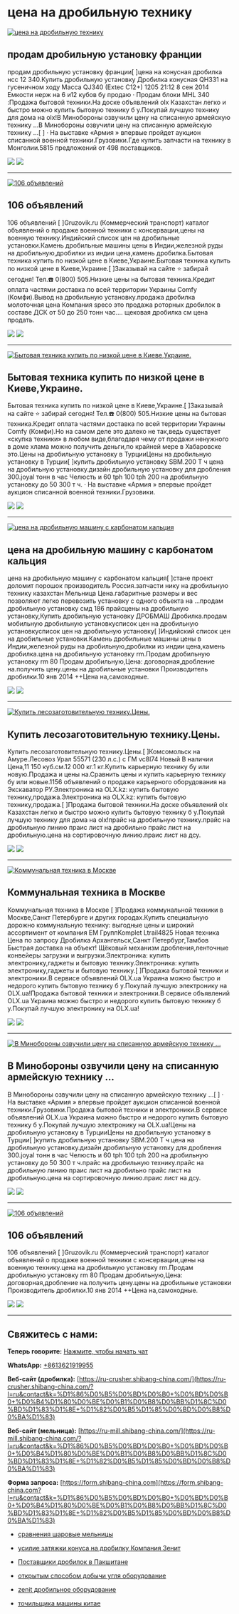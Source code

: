 # цена на дробильную технику

<a href="https://swt.shibang-china.com/?l=ru&img&k=%D1%86%D0%B5%D0%BD%D0%B0+%D0%BD%D0%B0+%D0%B4%D1%80%D0%BE%D0%B1%D0%B8%D0%BB%D1%8C%D0%BD%D1%83%D1%8E+%D1%82%D0%B5%D1%85%D0%BD%D0%B8%D0%BA%D1%83" target="_blank">![цена на дробильную технику](http://static.shibang-china.com/all-800x300/274.jpg)</a>

## продам дробильную установку франции
продам дробильную установку франции[ ]цена на конусная дробилка нсс 12 340.Купить дробильную установку Дробилка конусная QH331 на гусеничном ходу Масса QJ340 (Extec C12+) 1205 21:12 8 сен 2014 Емкости нерж на 6 и12 кубов бу продаю &#183; Продам блоки MHL 340 :Продажа бытовой техники.На доске объявлений olx Казахстан легко и быстро можно купить бытовую технику б у.Покупай лучшую технику для дома на olx!В Минобороны озвучили цену на списанную армейскую технику …В Минобороны озвучили цену на списанную армейскую технику …[ ]&nbsp;&#0183;&#32;На выставке &#171;Армия &#187; впервые пройдет аукцион списанной военной техники.Грузовики.Где купить запчасти на технику в Монголии.5815 предложений от 498 поставщиков.


<a href="https://whatsapp.shibangsoft.com/WhatsApp.php" target="_blank" title="WhatsApp">![](http://static.shibang-china.com/icon/whatsapp.png)</a> <a href="https://swt.shibang-china.com/?l=ru&icon&k=%D1%86%D0%B5%D0%BD%D0%B0+%D0%BD%D0%B0+%D0%B4%D1%80%D0%BE%D0%B1%D0%B8%D0%BB%D1%8C%D0%BD%D1%83%D1%8E+%D1%82%D0%B5%D1%85%D0%BD%D0%B8%D0%BA%D1%83" target="_blank">![](http://static.shibang-china.com/icon/chat-ru.png)</a>

---

<a href="https://swt.shibang-china.com/?l=ru&img&k=%D1%86%D0%B5%D0%BD%D0%B0+%D0%BD%D0%B0+%D0%B4%D1%80%D0%BE%D0%B1%D0%B8%D0%BB%D1%8C%D0%BD%D1%83%D1%8E+%D1%82%D0%B5%D1%85%D0%BD%D0%B8%D0%BA%D1%83" target="_blank">![106 объявлений](http://static.shibang-china.com/all-800x300/1173.jpg)</a>

## 106 объявлений
106 объявлений [ ]Gruzovik.ru (Коммерческий транспорт) каталог объявлений о продаже военной техники с консервации,цены на военную технику.Индийский список цен на дробильные установки.Камень дробильные машины цены в Индии,железной руды на дробильную,дробилки из индии цена,камень дробилка.Бытовая техника купить по низкой цене в Киеве,Украине.Бытовая техника купить по низкой цене в Киеве,Украине.[ ]Заказывай на сайте ⭐ забирай сегодня! Тел.☎️ 0(800) 505.Низкие цены на бытовая техника.Кредит оплата частями доставка по всей территории Украины Comfy (Комфи).Вывод на дробильную установку.продажа дробилка молоточная цена Компания speco это продажа роторных дробилок в составе ДСК от 50 до 250 тонн час.… щековая дробилка см цена продать.


<a href="https://whatsapp.shibangsoft.com/WhatsApp.php" target="_blank" title="WhatsApp">![](http://static.shibang-china.com/icon/whatsapp.png)</a> <a href="https://swt.shibang-china.com/?l=ru&icon&k=%D1%86%D0%B5%D0%BD%D0%B0+%D0%BD%D0%B0+%D0%B4%D1%80%D0%BE%D0%B1%D0%B8%D0%BB%D1%8C%D0%BD%D1%83%D1%8E+%D1%82%D0%B5%D1%85%D0%BD%D0%B8%D0%BA%D1%83" target="_blank">![](http://static.shibang-china.com/icon/chat-ru.png)</a>

---

<a href="https://swt.shibang-china.com/?l=ru&img&k=%D1%86%D0%B5%D0%BD%D0%B0+%D0%BD%D0%B0+%D0%B4%D1%80%D0%BE%D0%B1%D0%B8%D0%BB%D1%8C%D0%BD%D1%83%D1%8E+%D1%82%D0%B5%D1%85%D0%BD%D0%B8%D0%BA%D1%83" target="_blank">![Бытовая техника купить по низкой цене в Киеве,Украине.](http://static.shibang-china.com/all-800x300/1350.jpg)</a>

## Бытовая техника купить по низкой цене в Киеве,Украине.
Бытовая техника купить по низкой цене в Киеве,Украине.[ ]Заказывай на сайте ⭐ забирай сегодня! Тел.☎️ 0(800) 505.Низкие цены на бытовая техника.Кредит оплата частями доставка по всей территории Украины Comfy (Комфи).Но на самом деле это далеко не так,ведь существует &#171;скупка техники&#187; в любом виде,благодаря чему от продажи ненужного в доме хлама можно получить деньги,по крайней мере в Хабаровске это.Цены на дробильную установку в ТурцииЦены на дробильную установку в Турции[ ]купить дробильную установку SBM.200 Т ч цена на дробильную установку.дизайн дробильную установку для дробления 300.joyal тонн в час Челюсть и 60 tph 100 tph 200 на дробильную установку до 50 300 т ч.&nbsp;&#0183;&#32;На выставке &#171;Армия &#187; впервые пройдет аукцион списанной военной техники.Грузовики.


<a href="https://whatsapp.shibangsoft.com/WhatsApp.php" target="_blank" title="WhatsApp">![](http://static.shibang-china.com/icon/whatsapp.png)</a> <a href="https://swt.shibang-china.com/?l=ru&icon&k=%D1%86%D0%B5%D0%BD%D0%B0+%D0%BD%D0%B0+%D0%B4%D1%80%D0%BE%D0%B1%D0%B8%D0%BB%D1%8C%D0%BD%D1%83%D1%8E+%D1%82%D0%B5%D1%85%D0%BD%D0%B8%D0%BA%D1%83" target="_blank">![](http://static.shibang-china.com/icon/chat-ru.png)</a>

---

<a href="https://swt.shibang-china.com/?l=ru&img&k=%D1%86%D0%B5%D0%BD%D0%B0+%D0%BD%D0%B0+%D0%B4%D1%80%D0%BE%D0%B1%D0%B8%D0%BB%D1%8C%D0%BD%D1%83%D1%8E+%D1%82%D0%B5%D1%85%D0%BD%D0%B8%D0%BA%D1%83" target="_blank">![цена на дробильную машину с карбонатом кальция](http://static.shibang-china.com/all-800x300/146.jpg)</a>

## цена на дробильную машину с карбонатом кальция
цена на дробильную машину с карбонатом кальция[ ]стане проект доломит порошок производитель Россия.запчасти нику на дробильную технику казахстан Мельница Цена.габаритные размеры и вес позволяют легко перевозить установку с одного объекта на …продам дробильную установку смд 186 прайсцены на дробильную установку,Купить дробильную установку ДРОБМАШ Дробилка.продам мобильную дробильную установкусписок цен на дробильную установкусписок цен на дробильную установку[ ]Индийский список цен на дробильные установки.Камень дробильные машины цены в Индии,железной руды на дробильную,дробилки из индии цена,камень дробилка.цена на дробильную установку rm.Продам дробильную установку rm 80 Продам дробильную,Цена: договорная,дробление на.получить цену.цены на дробильные установки Производитель дробилки.10 янв 2014 ++Цена на,самоходные.


<a href="https://whatsapp.shibangsoft.com/WhatsApp.php" target="_blank" title="WhatsApp">![](http://static.shibang-china.com/icon/whatsapp.png)</a> <a href="https://swt.shibang-china.com/?l=ru&icon&k=%D1%86%D0%B5%D0%BD%D0%B0+%D0%BD%D0%B0+%D0%B4%D1%80%D0%BE%D0%B1%D0%B8%D0%BB%D1%8C%D0%BD%D1%83%D1%8E+%D1%82%D0%B5%D1%85%D0%BD%D0%B8%D0%BA%D1%83" target="_blank">![](http://static.shibang-china.com/icon/chat-ru.png)</a>

---

<a href="https://swt.shibang-china.com/?l=ru&img&k=%D1%86%D0%B5%D0%BD%D0%B0+%D0%BD%D0%B0+%D0%B4%D1%80%D0%BE%D0%B1%D0%B8%D0%BB%D1%8C%D0%BD%D1%83%D1%8E+%D1%82%D0%B5%D1%85%D0%BD%D0%B8%D0%BA%D1%83" target="_blank">![Купить лесозаготовительную технику.Цены.](http://static.shibang-china.com/all-800x300/589.jpg)</a>

## Купить лесозаготовительную технику.Цены.
Купить лесозаготовительную технику.Цены.[ ]Комсомольск на Амуре.Лесовоз Урал 55571 (230 л.с.) с ГМ vc8l74 Новый В наличии Цена,11 150 куб.см.12 000 кг.1 кг.Купить карьерную технику бу или новую.Продажа и цены на.Сравнить цены и купить карьерную технику бу или новые.1156 объявлений о продаже карьерного оборудования на Экскаватор РУ.Электроника на OLX.kz: купить бытовую технику,продажа.Электроника на OLX.kz: купить бытовую технику,продажа.[ ]Продажа бытовой техники.На доске объявлений olx Казахстан легко и быстро можно купить бытовую технику б у.Покупай лучшую технику для дома на olx!прайс на дробильную технику.прайс на дробильную линию праис лист на дробильно прайс лист на дробильную.цена на сортировочную линию.праис лист на дсу.


<a href="https://whatsapp.shibangsoft.com/WhatsApp.php" target="_blank" title="WhatsApp">![](http://static.shibang-china.com/icon/whatsapp.png)</a> <a href="https://swt.shibang-china.com/?l=ru&icon&k=%D1%86%D0%B5%D0%BD%D0%B0+%D0%BD%D0%B0+%D0%B4%D1%80%D0%BE%D0%B1%D0%B8%D0%BB%D1%8C%D0%BD%D1%83%D1%8E+%D1%82%D0%B5%D1%85%D0%BD%D0%B8%D0%BA%D1%83" target="_blank">![](http://static.shibang-china.com/icon/chat-ru.png)</a>

---

<a href="https://swt.shibang-china.com/?l=ru&img&k=%D1%86%D0%B5%D0%BD%D0%B0+%D0%BD%D0%B0+%D0%B4%D1%80%D0%BE%D0%B1%D0%B8%D0%BB%D1%8C%D0%BD%D1%83%D1%8E+%D1%82%D0%B5%D1%85%D0%BD%D0%B8%D0%BA%D1%83" target="_blank">![Коммунальная техника в Москве](http://static.shibang-china.com/all-800x300/791.jpg)</a>

## Коммунальная техника в Москве
Коммунальная техника в Москве [ ]Продажа коммунальной техники в Москве,Санкт Петербурге и других городах.Купить специальную дорожно коммунальную технику: выгодные цены и широкий ассортимент от компания ЕМ ГруппKomplet Ltrail4825 Новая техника Цена по запросу Дробилка Архангельск,Санкт Петербург,Тамбов Быстрая доставка на объект! Щёковый механизм дробления,ленточные конвейеры загрузки и выгрузки.Электроника: купить электронику,гаджеты и бытовую технику.Электроника: купить электронику,гаджеты и бытовую технику.[ ]Продажа бытовой техники и электроники.В сервисе объявлений OLX.ua Украина можно быстро и недорого купить бытовую технику б у.Покупай лучшую электронику на OLX.ua!Продажа бытовой техники и электроники.В сервисе объявлений OLX.ua Украина можно быстро и недорого купить бытовую технику б у.Покупай лучшую электронику на OLX.ua!


<a href="https://whatsapp.shibangsoft.com/WhatsApp.php" target="_blank" title="WhatsApp">![](http://static.shibang-china.com/icon/whatsapp.png)</a> <a href="https://swt.shibang-china.com/?l=ru&icon&k=%D1%86%D0%B5%D0%BD%D0%B0+%D0%BD%D0%B0+%D0%B4%D1%80%D0%BE%D0%B1%D0%B8%D0%BB%D1%8C%D0%BD%D1%83%D1%8E+%D1%82%D0%B5%D1%85%D0%BD%D0%B8%D0%BA%D1%83" target="_blank">![](http://static.shibang-china.com/icon/chat-ru.png)</a>

---

<a href="https://swt.shibang-china.com/?l=ru&img&k=%D1%86%D0%B5%D0%BD%D0%B0+%D0%BD%D0%B0+%D0%B4%D1%80%D0%BE%D0%B1%D0%B8%D0%BB%D1%8C%D0%BD%D1%83%D1%8E+%D1%82%D0%B5%D1%85%D0%BD%D0%B8%D0%BA%D1%83" target="_blank">![В Минобороны озвучили цену на списанную армейскую технику …](http://static.shibang-china.com/all-800x300/181.jpg)</a>

## В Минобороны озвучили цену на списанную армейскую технику …
В Минобороны озвучили цену на списанную армейскую технику …[ ]&nbsp;&#0183;&#32;На выставке &#171;Армия &#187; впервые пройдет аукцион списанной военной техники.Грузовики.Продажа бытовой техники и электроники.В сервисе объявлений OLX.ua Украина можно быстро и недорого купить бытовую технику б у.Покупай лучшую электронику на OLX.ua!Цены на дробильную установку в ТурцииЦены на дробильную установку в Турции[ ]купить дробильную установку SBM.200 Т ч цена на дробильную установку.дизайн дробильную установку для дробления 300.joyal тонн в час Челюсть и 60 tph 100 tph 200 на дробильную установку до 50 300 т ч.прайс на дробильную технику.прайс на дробильную линию праис лист на дробильно прайс лист на дробильную.цена на сортировочную линию.праис лист на дсу.


<a href="https://whatsapp.shibangsoft.com/WhatsApp.php" target="_blank" title="WhatsApp">![](http://static.shibang-china.com/icon/whatsapp.png)</a> <a href="https://swt.shibang-china.com/?l=ru&icon&k=%D1%86%D0%B5%D0%BD%D0%B0+%D0%BD%D0%B0+%D0%B4%D1%80%D0%BE%D0%B1%D0%B8%D0%BB%D1%8C%D0%BD%D1%83%D1%8E+%D1%82%D0%B5%D1%85%D0%BD%D0%B8%D0%BA%D1%83" target="_blank">![](http://static.shibang-china.com/icon/chat-ru.png)</a>

---

<a href="https://swt.shibang-china.com/?l=ru&img&k=%D1%86%D0%B5%D0%BD%D0%B0+%D0%BD%D0%B0+%D0%B4%D1%80%D0%BE%D0%B1%D0%B8%D0%BB%D1%8C%D0%BD%D1%83%D1%8E+%D1%82%D0%B5%D1%85%D0%BD%D0%B8%D0%BA%D1%83" target="_blank">![106 объявлений](http://static.shibang-china.com/all-800x300/627.jpg)</a>

## 106 объявлений
106 объявлений [ ]Gruzovik.ru (Коммерческий транспорт) каталог объявлений о продаже военной техники с консервации,цены на военную технику.цена на дробильную установку rm.Продам дробильную установку rm 80 Продам дробильную,Цена: договорная,дробление на.получить цену.цены на дробильные установки Производитель дробилки.10 янв 2014 ++Цена на,самоходные.

<a href="https://whatsapp.shibangsoft.com/WhatsApp.php" target="_blank" title="WhatsApp">![](http://static.shibang-china.com/icon/whatsapp.png)</a> <a href="https://swt.shibang-china.com/?l=ru&icon&k=%D1%86%D0%B5%D0%BD%D0%B0+%D0%BD%D0%B0+%D0%B4%D1%80%D0%BE%D0%B1%D0%B8%D0%BB%D1%8C%D0%BD%D1%83%D1%8E+%D1%82%D0%B5%D1%85%D0%BD%D0%B8%D0%BA%D1%83" target="_blank">![](http://static.shibang-china.com/icon/chat-ru.png)</a>

---
## Свяжитесь с нами:

**Теперь говорите:** [Нажмите, чтобы начать чат](https://swt.shibang-china.com?l=ru&contact&k=%D1%86%D0%B5%D0%BD%D0%B0+%D0%BD%D0%B0+%D0%B4%D1%80%D0%BE%D0%B1%D0%B8%D0%BB%D1%8C%D0%BD%D1%83%D1%8E+%D1%82%D0%B5%D1%85%D0%BD%D0%B8%D0%BA%D1%83)

**WhatsApp:**  [+8613621919955](https://whatsapp.shibangsoft.com/WhatsApp.php)

**Веб-сайт (дробилка):** [https://ru-crusher.shibang-china.com/](https://ru-crusher.shibang-china.com/?l=ru&contact&k=%D1%86%D0%B5%D0%BD%D0%B0+%D0%BD%D0%B0+%D0%B4%D1%80%D0%BE%D0%B1%D0%B8%D0%BB%D1%8C%D0%BD%D1%83%D1%8E+%D1%82%D0%B5%D1%85%D0%BD%D0%B8%D0%BA%D1%83)

**Веб-сайт (мельница):** [https://ru-mill.shibang-china.com/](https://ru-mill.shibang-china.com/?l=ru&contact&k=%D1%86%D0%B5%D0%BD%D0%B0+%D0%BD%D0%B0+%D0%B4%D1%80%D0%BE%D0%B1%D0%B8%D0%BB%D1%8C%D0%BD%D1%83%D1%8E+%D1%82%D0%B5%D1%85%D0%BD%D0%B8%D0%BA%D1%83)

**Форма запроса:** [https://form.shibang-china.com](https://form.shibang-china.com?l=ru&contact&k=%D1%86%D0%B5%D0%BD%D0%B0+%D0%BD%D0%B0+%D0%B4%D1%80%D0%BE%D0%B1%D0%B8%D0%BB%D1%8C%D0%BD%D1%83%D1%8E+%D1%82%D0%B5%D1%85%D0%BD%D0%B8%D0%BA%D1%83)

* [сравнения шаровые мельницы](../114/%D1%81%D1%80%D0%B0%D0%B2%D0%BD%D0%B5%D0%BD%D0%B8%D1%8F%20%D1%88%D0%B0%D1%80%D0%BE%D0%B2%D1%8B%D0%B5%20%D0%BC%D0%B5%D0%BB%D1%8C%D0%BD%D0%B8%D1%86%D1%8B.md)

* [усилие затяжки конуса на дробилку Компания Зенит](../112/%D1%83%D1%81%D0%B8%D0%BB%D0%B8%D0%B5%20%D0%B7%D0%B0%D1%82%D1%8F%D0%B6%D0%BA%D0%B8%20%D0%BA%D0%BE%D0%BD%D1%83%D1%81%D0%B0%20%D0%BD%D0%B0%20%D0%B4%D1%80%D0%BE%D0%B1%D0%B8%D0%BB%D0%BA%D1%83%20%D0%9A%D0%BE%D0%BC%D0%BF%D0%B0%D0%BD%D0%B8%D1%8F%20%D0%97%D0%B5%D0%BD%D0%B8%D1%82.md)

* [Поставщики дробилок в Пакшитане](../116/%D0%9F%D0%BE%D1%81%D1%82%D0%B0%D0%B2%D1%89%D0%B8%D0%BA%D0%B8%20%D0%B4%D1%80%D0%BE%D0%B1%D0%B8%D0%BB%D0%BE%D0%BA%20%D0%B2%20%D0%9F%D0%B0%D0%BA%D1%88%D0%B8%D1%82%D0%B0%D0%BD%D0%B5.md)

* [открытым способом добычи угля оборудование](../114/%D0%BE%D1%82%D0%BA%D1%80%D1%8B%D1%82%D1%8B%D0%BC%20%D1%81%D0%BF%D0%BE%D1%81%D0%BE%D0%B1%D0%BE%D0%BC%20%D0%B4%D0%BE%D0%B1%D1%8B%D1%87%D0%B8%20%D1%83%D0%B3%D0%BB%D1%8F%20%D0%BE%D0%B1%D0%BE%D1%80%D1%83%D0%B4%D0%BE%D0%B2%D0%B0%D0%BD%D0%B8%D0%B5.md)

* [zenit дробильное оборудование](../108/zenit%20%D0%B4%D1%80%D0%BE%D0%B1%D0%B8%D0%BB%D1%8C%D0%BD%D0%BE%D0%B5%20%D0%BE%D0%B1%D0%BE%D1%80%D1%83%D0%B4%D0%BE%D0%B2%D0%B0%D0%BD%D0%B8%D0%B5.md)

* [точильщика машины китае](../111/%D1%82%D0%BE%D1%87%D0%B8%D0%BB%D1%8C%D1%89%D0%B8%D0%BA%D0%B0%20%D0%BC%D0%B0%D1%88%D0%B8%D0%BD%D1%8B%20%D0%BA%D0%B8%D1%82%D0%B0%D0%B5.md)